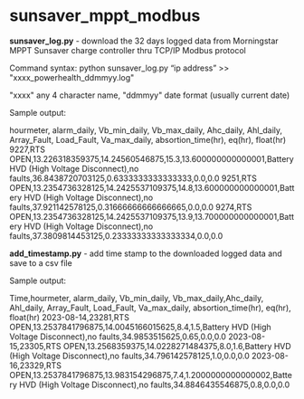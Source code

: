 # sunsaver_mppt_modbus
**sunsaver_log.py** - download the 32 days logged data from Morningstar MPPT Sunsaver charge controller thru TCP/IP Modbus protocol

Command syntax:  python sunsaver_log.py “ip address” >> "xxxx_powerhealth_ddmmyy.log"

"xxxx" any 4 character name, "ddmmyy" date format (usually current date)

Sample output:

hourmeter, alarm_daily, Vb_min_daily, Vb_max_daily, Ahc_daily, Ahl_daily, Array_Fault, Load_Fault, Va_max_daily, absortion_time(hr), eq(hr), float(hr)
9227,RTS OPEN,13.226318359375,14.24560546875,15.3,13.600000000000001,Battery HVD (High Voltage Disconnect),no faults,36.8438720703125,0.6333333333333333,0.0,0.0
9251,RTS OPEN,13.2354736328125,14.2425537109375,14.8,13.600000000000001,Battery HVD (High Voltage Disconnect),no faults,37.921142578125,0.31666666666666665,0.0,0.0
9274,RTS OPEN,13.2354736328125,14.2425537109375,13.9,13.700000000000001,Battery HVD (High Voltage Disconnect),no faults,37.3809814453125,0.23333333333333334,0.0,0.0


**add_timestamp.py** - add time stamp to the downloaded logged data and save to a csv file

Sample output:

Time,hourmeter, alarm_daily, Vb_min_daily, Vb_max_daily,Ahc_daily, Ahl_daily, Array_Fault, Load_Fault, Va_max_daily, absortion_time(hr), eq(hr), float(hr)
2023-08-14,23281,RTS OPEN,13.2537841796875,14.0045166015625,8.4,1.5,Battery HVD (High Voltage Disconnect),no faults,34.9853515625,0.65,0.0,0.0
2023-08-15,23305,RTS OPEN,13.2568359375,14.0228271484375,8.0,1.6,Battery HVD (High Voltage Disconnect),no faults,34.796142578125,1.0,0.0,0.0
2023-08-16,23329,RTS OPEN,13.2537841796875,13.983154296875,7.4,1.2000000000000002,Battery HVD (High Voltage Disconnect),no faults,34.8846435546875,0.8,0.0,0.0








